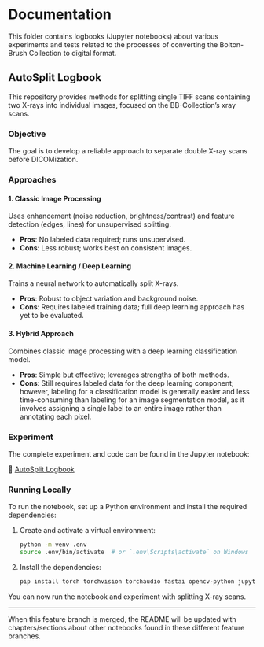 # Documentation

This folder contains logbooks (Jupyter notebooks) about various experiments and tests related to the processes of converting the Bolton-Brush Collection to digital format.

## AutoSplit Logbook

This repository provides methods for splitting single TIFF scans containing two X-rays into individual images, focused on the BB-Collection’s xray scans.

### Objective

The goal is to develop a reliable approach to separate double X-ray scans before DICOMization.

### Approaches

#### 1. Classic Image Processing
Uses enhancement (noise reduction, brightness/contrast) and feature detection (edges, lines) for unsupervised splitting.
- **Pros**: No labeled data required; runs unsupervised.
- **Cons**: Less robust; works best on consistent images.

#### 2. Machine Learning / Deep Learning
Trains a neural network to automatically split X-rays.
- **Pros**: Robust to object variation and background noise.
- **Cons**: Requires labeled training data; full deep learning approach has yet to be evaluated.

#### 3. Hybrid Approach
Combines classic image processing with a deep learning classification model.
- **Pros**: Simple but effective; leverages strengths of both methods.
- **Cons**: Still requires labeled data for the deep learning component; however, labeling for a classification model is generally easier and less time-consuming than labeling for an image segmentation model, as it involves assigning a single label to an entire image rather than annotating each pixel.

### Experiment

The complete experiment and code can be found in the Jupyter notebook:

📄 [AutoSplit Logbook](autosplit_logbook.ipynb)

### Running Locally

To run the notebook, set up a Python environment and install the required dependencies:

1. Create and activate a virtual environment:
    ```bash
    python -m venv .env
    source .env/bin/activate  # or `.env\Scripts\activate` on Windows
    ```

2. Install the dependencies:
    ```bash
    pip install torch torchvision torchaudio fastai opencv-python jupyterlab ipywidgets
    ```

You can now run the notebook and experiment with splitting X-ray scans.

---

When this feature branch is merged, the README will be updated with chapters/sections about other notebooks found in these different feature branches.
